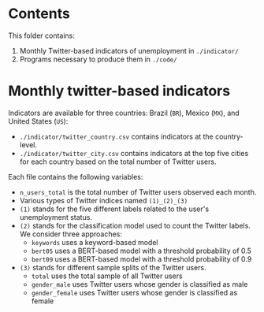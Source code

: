 # Contents

This folder contains: 
1. Monthly Twitter-based indicators of unemployment in `./indicator/`
2. Programs necessary to produce them in `./code/`

# Monthly twitter-based indicators

Indicators are available for three countries: Brazil (`BR`), Mexico (`MX`), and United States (`US`):
- `./indicator/twitter_country.csv` contains indicators at the country-level. 
- `./indicator/twitter_city.csv` contains indicators at the top five cities for each country based on the total number of Twitter users. 

Each file contains the following variables: 
- `n_users_total` is the total number of Twitter users observed each month.
- Various types of Twitter indices named `(1)_(2)_(3)`
- `(1)` stands for the five different labels related to the user's unemployment status.
- `(2)` stands for the classification model used to count the Twitter labels. We consider three approaches: 
  - `keywords` uses a keyword-based model
  - `bert05` uses a BERT-based model with a threshold probability of 0.5
  - `bert09` uses a BERT-based model with a threshold probability of 0.9
- `(3)` stands for different sample splits of the Twitter users.
  - `total` uses the total sample of all Twitter users
  - `gender_male` uses Twitter users whose gender is classified as male
  - `gender_female` uses Twitter users whose gender is classified as female
